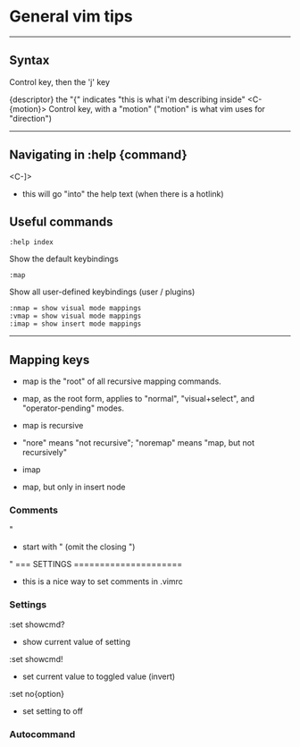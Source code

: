 # General vim tips

-----------------------------------------------------------------------------------------
## Syntax 
<Key>
<C-j> Control key, then the 'j' key

{descriptor}
the "{" indicates "this is what i'm describing inside"
<C-{motion}> Control key, with a "motion" ("motion" is what vim uses for "direction")

-----------------------------------------------------------------------------------------
## Navigating in :help {command}
<C-]>
- this will go "into" the help text (when there is a hotlink)


## Useful commands

```
:help index 
```
Show the default keybindings

```
:map
```
Show all user-defined keybindings (user / plugins)

```
:nmap = show visual mode mappings
:vmap = show visual mode mappings
:imap = show insert mode mappings
```
-----------------------------------------------------------------------------------------
## Mapping keys
- map is the "root" of all recursive mapping commands. 
- map, as the root form, applies to "normal", "visual+select", and "operator-pending" modes.
- map is recursive
- "nore" means "not recursive"; "noremap" means "map, but not recursively"

- imap
- map, but only in insert node

### Comments
"
- start with " (omit the closing ")

" === SETTINGS =====================
- this is a nice way to set comments in .vimrc


### Settings
:set showcmd?
- show current value of setting

:set showcmd!
- set current value to toggled  value (invert)

:set no{option}
- set setting to off

### Autocommand
